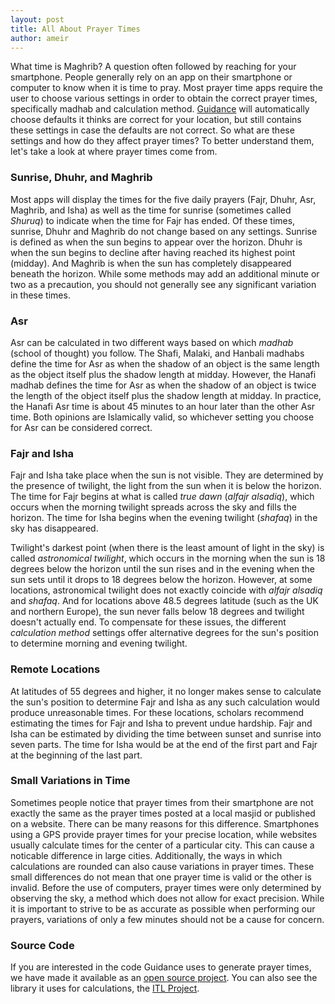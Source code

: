 ```yaml
---
layout: post
title: All About Prayer Times
author: ameir
---
```


What time is Maghrib? A question often followed by reaching for your smartphone. 
People generally rely on an app on their smartphone or computer to know when it 
is time to pray. Most prayer time apps require the user to choose various 
settings in order to obtain the correct prayer times, specifically madhab and 
calculation method. [Guidance](http://guidanceapp.com/) will automatically 
choose defaults it thinks are correct for your location, but still contains 
these settings in case the defaults are not correct. So what are these settings 
and how do they affect prayer times? To better understand them, let's take a 
look at where prayer times come from.


### Sunrise, Dhuhr, and Maghrib

Most apps will display the times for the five daily prayers (Fajr, Dhuhr, Asr, 
Maghrib, and Isha) as well as the time for sunrise (sometimes called *Shuruq*) 
to indicate when the time for Fajr has ended. Of these times, sunrise, Dhuhr 
and Maghrib do not change based on any settings. Sunrise is defined as when the 
sun begins to appear over the horizon. Dhuhr is when the sun begins to decline 
after having reached its highest point (midday). And Maghrib is when the sun 
has completely disappeared beneath the horizon. While some methods may add an 
additional minute or two as a precaution, you should not generally see any 
significant variation in these times.


### Asr

Asr can be calculated in two different ways based on which *madhab* (school of 
thought) you follow. The Shafi, Malaki, and Hanbali madhabs define the time for 
Asr as when the shadow of an object is the same length as the object itself 
plus the shadow length at midday. However, the Hanafi madhab defines the time 
for Asr as when the shadow of an object is twice the length of the object 
itself plus the shadow length at midday. In practice, the Hanafi Asr time is 
about 45 minutes to an hour later than the other Asr time. Both opinions are 
Islamically valid, so whichever setting you choose for Asr can be considered 
correct.


### Fajr and Isha

Fajr and Isha take place when the sun is not visible. They are determined by 
the presence of twilight, the light from the sun when it is below the horizon. 
The time for Fajr begins at what is called *true dawn* (*alfajr alsadiq*), 
which occurs when the morning twilight spreads across the sky and fills the 
horizon. The time for Isha begins when the evening twilight (*shafaq*) in the 
sky has disappeared. 

Twilight's darkest point (when there is the least amount of light in the sky) 
is called *astronomical twilight*, which occurs in the morning when the sun 
is 18 degrees below the horizon until the sun rises and in the evening when 
the sun sets until it drops to 18 degrees below the horizon. However, at some 
locations, astronomical twilight does not exactly coincide with *alfajr 
alsadiq* and *shafaq*. And for locations above 48.5 degrees latitude (such as 
the UK and northern Europe), the sun never falls below 18 degrees and 
twilight doesn't actually end. To compensate for these issues, the 
different *calculation method* settings offer alternative degrees for 
the sun's position to determine morning and evening twilight.


### Remote Locations

At latitudes of 55 degrees and higher, it no longer makes sense to calculate 
the sun's position to determine Fajr and Isha as any such calculation would 
produce unreasonable times. For these locations, scholars recommend estimating 
the times for Fajr and Isha to prevent undue hardship. Fajr and Isha can be 
estimated by dividing the time between sunset and sunrise into seven parts. 
The time for Isha would be at the end of the first part and Fajr at the 
beginning of the last part.


### Small Variations in Time

Sometimes people notice that prayer times from their smartphone are not exactly 
the same as the prayer times posted at a local masjid or published on a website. 
There can be many reasons for this difference. Smartphones using a GPS provide 
prayer times for your precise location, while websites usually calculate times 
for the center of a particular city. This can cause a noticable difference in 
large cities. Additionally, the ways in which calculations are rounded can also 
cause variations in prayer times. These small differences do not mean that one 
prayer time is valid or the other is invalid. Before the use of computers, 
prayer times were only determined by observing the sky, a method which does not 
allow for exact precision. While it is important to strive to be as accurate as 
possible when performing our prayers, variations of only a few minutes should 
not be a cause for concern.


### Source Code

If you are interested in the code Guidance uses to generate prayer times, we 
have made it available as an 
[open source project](https://github.com/batoulapps/BAPrayerTimes). You can 
also see the library it uses for calculations, the 
[ITL Project](https://github.com/arabeyes-org/ITL).